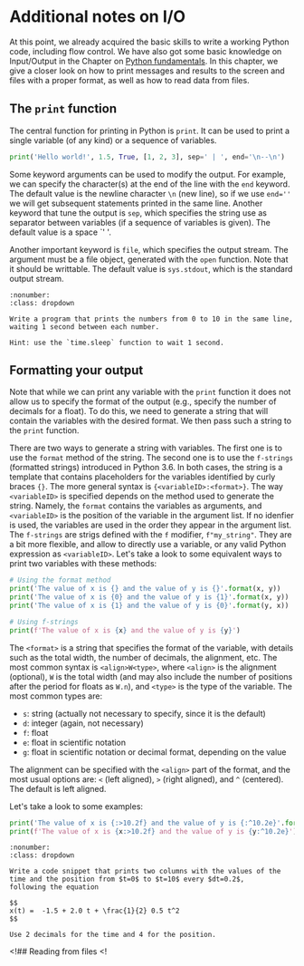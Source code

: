 # Additional notes on I/O

At this point, we already acquired the basic skills to write a 
working Python code, including flow control. We have also got
some basic knowledge on Input/Output in the Chapter on 
[Python fundamentals](fundamentals.md).
In this chapter, we give a closer look on how to print messages 
and results to the screen  and files with a proper format, as well 
as how to read data from files.

## The `print` function

The central function for printing in Python is `print`. It can be
used to print a single variable (of any kind) or a sequence of 
variables.

```python
print('Hello world!', 1.5, True, [1, 2, 3], sep=' | ', end='\n--\n')
```

Some keyword arguments can be used to modify the output. For example, 
we can specify the character(s) at the end of the line with the `end` 
keyword. The default value is the newline character `\n` (new line), 
so if we use `end=''` we will get subsequent statements printed in 
the same line. Another keyword that tune the output is `sep`, which
specifies the string use as separator between variables (if a sequence 
of variables is given). The default value is a space `' '.

Another important keyword is `file`, which specifies the output
stream. The argument must be a file object, generated with the
`open` function. Note that it should be writtable. The default value 
is `sys.stdout`, which is the standard output stream. 

```{exercise}
:nonumber:
:class: dropdown

Write a program that prints the numbers from 0 to 10 in the same line,
waiting 1 second between each number. 

Hint: use the `time.sleep` function to wait 1 second.
```

## Formatting your output

Note that while we can print any variable with the `print` function 
it does not allow us to specify the format of the output (e.g., 
specify the number of decimals for a float). To do this, we need to 
generate a string that will contain the variables with the desired
format. We then pass such a string to the `print` function.

There are two ways to generate a string with variables. The first
one is to use the `format` method of the string. The second one is
to use the `f-strings` (formatted strings) introduced in Python 3.6.
In both cases, the string is a template that contains placeholders
for the variables identified by curly braces `{}`. The more general
syntax is `{<variableID>:<format>}`. The way `<variableID>` is 
specified depends on the method used to generate the string. Namely, 
the `format` contains the variables as arguments, and `<variableID>`
is the position of the variable in the argument list. If no idenfier
is used, the variables are used in the order they appear in the 
argument list. The `f-strings` are strigs defined with the `f`
modifier, `f"my_string"`. They are a bit more flexible, and allow to 
directly use a variable, or any valid Python expression as `<variableID>`. 
Let's take a look to some equivalent ways to print two variables with these 
methods:

```python
# Using the format method
print('The value of x is {} and the value of y is {}'.format(x, y))
print('The value of x is {0} and the value of y is {1}'.format(x, y))
print('The value of x is {1} and the value of y is {0}'.format(y, x))

# Using f-strings
print(f'The value of x is {x} and the value of y is {y}')
```

The `<format>` is a string that specifies the format of the variable, 
with details such as the total width, the number of decimals, 
the alignment, etc. The most common syntax is `<align>W<type>`, where
`<align>` is the alignment (optional), `W` is the total width (and may also 
include the number of positions after the period for floats as `W.n`), and 
`<type>` is the type of the variable. The most common types are:

* `s`: string (actually not necessary to specify, since it is the default)
* `d`: integer (again, not necessary)
* `f`: float
* `e`: float in scientific notation
* `g`: float in scientific notation or decimal format, depending on the value

The alignment can be specified with the `<align>` part of the format, and the 
most usual options are: `<` (left aligned), `>` (right aligned), and `^`
(centered). The default is left aligned.

Let's take a look to some examples:

```python
print('The value of x is {:>10.2f} and the value of y is {:^10.2e}'.format(x, y))
print(f'The value of x is {x:>10.2f} and the value of y is {y:^10.2e}')
```

```{exercise}
:nonumber:
:class: dropdown

Write a code snippet that prints two columns with the values of the
time and the position from $t=0$ to $t=10$ every $dt=0.2$, 
following the equation

$$
x(t) =  -1.5 + 2.0 t + \frac{1}{2} 0.5 t^2
$$

Use 2 decimals for the time and 4 for the position.
```

<!## Reading from files
<!
<!Once a file object is created with the `open` function, we can read
<!its content with different approaches. First we can use some
<!methods of the file object, such as:
<!
<!* `read`: reads the whole file as a single string
<!* `readline`: reads a single line (returns a string)
<!* `readlines`: reads the whole file as a list of lines (returns a list of strings)
<!
<!Note that both `read` and `readlines` read the whole file at once, so 
<!we may run into memory problems if the file is too large. The `readline`
<!needs to be called iteratively to read the whole file, line by line.
<!
<!Another approach is to iterate over the file object. Each iteration
<!returns a line of the file. I.e., this is similar to use the `readline`
<!over a loop, but looks more elegant. For example:
<!
<!```python
<!with open('myfile.txt', 'r') as f:
<!    for line in f:
<!        # do something with line, e.g., print it:
<!        print(line)
<!        
<!        # At each loop iteration, we can read additional lines
<!        # with the readline method
<!        line2 = f.readline()
<!```
<!
